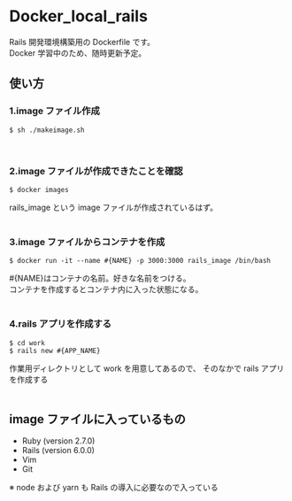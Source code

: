 # Docker_local_rails

Rails 開発環境構築用の Dockerfile です。<br>
Docker 学習中のため、随時更新予定。<br>

## 使い方

### 1.image ファイル作成

```
$ sh ./makeimage.sh
```
<br>

### 2.image ファイルが作成できたことを確認

```
$ docker images
```

rails_image という image ファイルが作成されているはず。<br>
<br>

### 3.image ファイルからコンテナを作成

```
$ docker run -it --name #{NAME} -p 3000:3000 rails_image /bin/bash
```

#{NAME}はコンテナの名前。好きな名前をつける。<br>
コンテナを作成するとコンテナ内に入った状態になる。<br>
<br>

### 4.rails アプリを作成する

```
$ cd work
$ rails new #{APP_NAME}
```

作業用ディレクトリとして work を用意してあるので、
そのなかで rails アプリを作成する<br>
<br>

## image ファイルに入っているもの<br>

- Ruby (version 2.7.0)
- Rails (version 6.0.0)
- Vim
- Git

※ node および yarn も Rails の導入に必要なので入っている<br>

